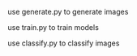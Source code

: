 use generate.py to generate images

use train.py to train models

use classify.py to classify images
